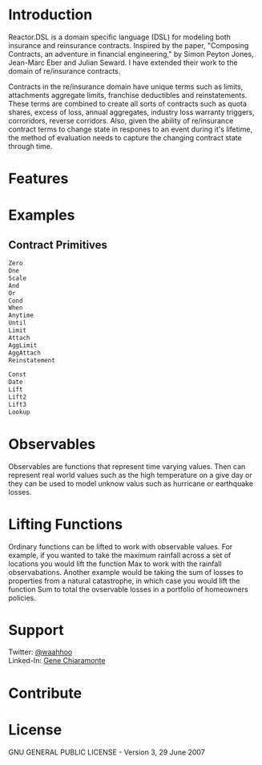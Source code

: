 # Introduction

Reactor.DSL is a domain specific language (DSL) for modeling both insurance and reinsurance contracts. Inspired by the paper, "Composing Contracts, an adventure in financial engineering," by Simon Peyton Jones, Jean-Marc Eber and Julian Seward. I have extended their work to the domain of re/insurance contracts. 

Contracts in the re/insurance domain have unique terms such as limits, attachments aggregate limits, franchise deductibles and reinstatements. These terms are combined to create all sorts of contracts such as quota shares, excess of loss, annual aggregates, industry loss warranty triggers, corroridors, reverse corridors. Also, given the ability of re/insurance contract terms to change state in respones to an event during it's lifetime, the method of evaluation needs to capture the changing contract state through time.

# Features

# Examples

## Contract Primitives

```fsharp
Zero
One
Scale
And 
Or
Cond 
When 
Anytime
Until
Limit
Attach
AggLimit
AggAttach
Reinstatement
```

```fsharp
Const
Date
Lift
Lift2
Lift3
Lookup
```

# Observables

Observables are functions that represent time varying values. Then can represent real world values such as the high temperature on a give day or they can be used to model unknow valus such as hurricane or earthquake losses. 

# Lifting Functions

Ordinary functions can be lifted to work with observable values. For example, if you wanted to take the maximum rainfall across a set of locations you would lift the function Max to work with the rainfall observabations. Another example would be taking the sum of losses to properties from a natural catastrophe, in which case you would lift the function Sum to total the ovservable losses in a portfolio of homeowners policies.

# Support

Twitter: [@waahhoo](https://twitter.com/waahhoo)  
Linked-In: [Gene Chiaramonte](https://www.linkedin.com/in/gene-chiaramonte-8a153a55/)

# Contribute

# License

GNU GENERAL PUBLIC LICENSE - Version 3, 29 June 2007
